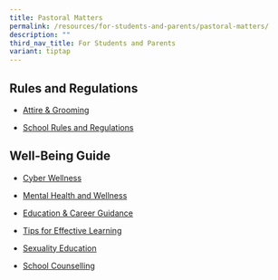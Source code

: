 ```yaml
---
title: Pastoral Matters
permalink: /resources/for-students-and-parents/pastoral-matters/
description: ""
third_nav_title: For Students and Parents
variant: tiptap
---
```

<h2>Rules and Regulations</h2>
<ul data-tight="true" class="tight">
<li>
<p><a href="/resources/students/school-resources/attire-n-grooming" rel="noopener noreferrer nofollow" target="_blank">Attire &amp; Grooming</a>
</p>
</li>
<li>
<p><a href="/resources/students/school-resources/school-rules" rel="noopener noreferrer nofollow" target="_blank">School Rules and Regulations</a>
</p>
</li>
</ul>
<h2>Well-Being Guide</h2>
<ul data-tight="true" class="tight">
<li>
<p><a href="/cyberwellness/cyberwellness/" rel="noopener noreferrer nofollow" target="_blank">Cyber Wellness</a>
</p>
</li>
<li>
<p><a href="/mental-health-and-wellness/mental-health-and-wellness/" rel="noopener noreferrer nofollow" target="_blank">Mental Health and Wellness</a>
</p>
</li>
<li>
<p><a href="/files/Counselling/Xinmin%202021%20CAA120421.pdf" rel="noopener noreferrer nofollow" target="_blank">Education &amp; Career Guidance</a>
</p>
</li>
<li>
<p><a href="/resources/students/well-being-guide/tips-for-effective-learning/" rel="noopener noreferrer nofollow" target="_blank">Tips for Effective Learning</a>
</p>
</li>
<li>
<p><a href="https://www.xinminsec.moe.edu.sg/sexuality-education/" rel="noopener nofollow" target="_blank">Sexuality Education</a>
</p>
</li>
<li>
<p><a href="/resources/students/well-being-guide/school-counselling/" rel="noopener noreferrer nofollow" target="_blank">School Counselling</a>
</p>
</li>
</ul>
<p></p>
